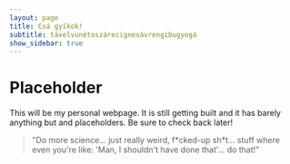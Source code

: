 ```yaml
---
layout: page
title: Csá gyíkok! 
subtitle: távelvunétoszárecignesávrengibugyogá 
show_sidebar: true
---
```


# Placeholder

This will be my personal webpage. It is still getting built and it has barely anything but and placeholders. Be sure to check back later!


> "Do more science... just really weird, f\*cked-up sh\*t... stuff where even you're like: 'Man, I shouldn't have done that'... do that!"


